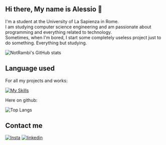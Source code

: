 ## Hi there, My name is Alessio 👋
I'm a student at the University of La Sapienza in Rome.<br>
I am studying computer science engineering and am passionate about programming and everything related to technology.<br>
Sometimes, when I'm bored, I start some completely useless project just to do something. Everything but studying.

![NotRambi's GitHub stats](https://github-readme-stats.vercel.app/api?username=NotRambi&show_icons=true&rank_icon=github&theme=radical)

## Language used
For all my projects and works:

[![My Skills](https://skillicons.dev/icons?i=py,c,unity,cs,java,js,html,css,php,postgres,arduino,raspberrypi,matlab)](https://skillicons.dev)

Here on github:

![Top Langs](https://github-readme-stats.vercel.app/api/top-langs/?username=NotRambi&layout=compact&theme=radical)

## Contact me
[![Insta](https://skillicons.dev/icons?i=instagram)](https://www.instagram.com/_lavoree_/)
[![linkedin](https://skillicons.dev/icons?i=linkedin)](https://www.linkedin.com/in/alessio-lavore-822798297?utm_source=share&utm_campaign=share_via&utm_content=profile&utm_medium=android_app )
